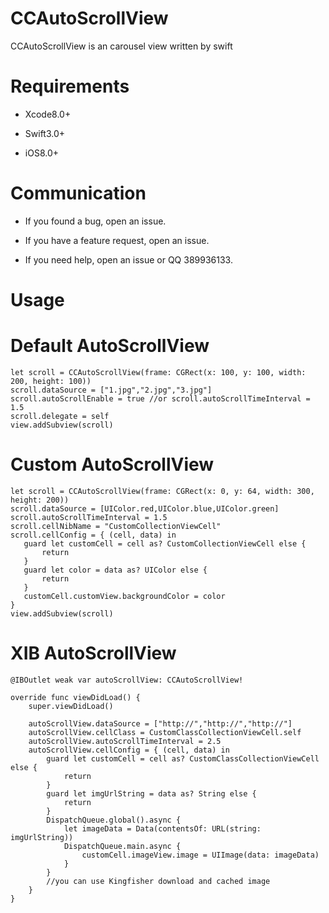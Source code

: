 # CCAutoScrollView
CCAutoScrollView is an carousel view written by swift

# Requirements
<ul>
<li><p>Xcode8.0+</p></li>
<li><p>Swift3.0+</p></li>
<li><p>iOS8.0+</p></li>
</ul>

# Communication
<ul>
<li><p>If you found a bug, open an issue.</p></li>
<li><p>If you have a feature request, open an issue.</p></li>
<li><p>If you need help, open an issue or QQ 389936133.</p></li>
</ul>

# Usage

# Default AutoScrollView
	let scroll = CCAutoScrollView(frame: CGRect(x: 100, y: 100, width: 200, height: 100))
	scroll.dataSource = ["1.jpg","2.jpg","3.jpg"]
	scroll.autoScrollEnable = true //or scroll.autoScrollTimeInterval = 1.5
	scroll.delegate = self
	view.addSubview(scroll)
				
# Custom AutoScrollView
	let scroll = CCAutoScrollView(frame: CGRect(x: 0, y: 64, width: 300, height: 200))
	scroll.dataSource = [UIColor.red,UIColor.blue,UIColor.green]
	scroll.autoScrollTimeInterval = 1.5
	scroll.cellNibName = "CustomCollectionViewCell"
	scroll.cellConfig = { (cell, data) in
       guard let customCell = cell as? CustomCollectionViewCell else {
           return
       }
       guard let color = data as? UIColor else {
           return
       }
       customCell.customView.backgroundColor = color
	}
	view.addSubview(scroll)
	
# XIB AutoScrollView
	@IBOutlet weak var autoScrollView: CCAutoScrollView!
    
    override func viewDidLoad() {
        super.viewDidLoad()

        autoScrollView.dataSource = ["http://","http://","http://"]
        autoScrollView.cellClass = CustomClassCollectionViewCell.self
        autoScrollView.autoScrollTimeInterval = 2.5
        autoScrollView.cellConfig = { (cell, data) in
            guard let customCell = cell as? CustomClassCollectionViewCell else {
                return
            }
            guard let imgUrlString = data as? String else {
                return
            }
            DispatchQueue.global().async {
                let imageData = Data(contentsOf: URL(string: imgUrlString))
                DispatchQueue.main.async {
                    customCell.imageView.image = UIImage(data: imageData)
                }
            }
			//you can use Kingfisher download and cached image
        }
    }


